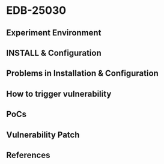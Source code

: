 # EDB-25030

## Experiment Environment

## INSTALL & Configuration

## Problems in Installation & Configuration

## How to trigger vulnerability

## PoCs

## Vulnerability Patch

## References
